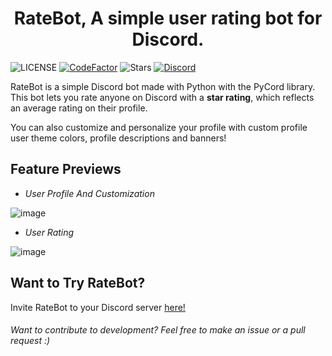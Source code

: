 <h1 align='center'>RateBot, A simple user rating bot for Discord.</h1>

![LICENSE](https://img.shields.io/github/license/PyBotDevs/ratebot)
[![CodeFactor](https://www.codefactor.io/repository/github/pybotdevs/ratebot/badge)](https://www.codefactor.io/repository/github/pybotdevs/ratebot)
![Stars](https://img.shields.io/github/stars/PyBotDevs/ratebot)
[![Discord](https://img.shields.io/discord/880409977074888714?color=%235865F2&label=Discord&logo=discord&logoColor=%23FFFFFF)](https://discord.gg/b5pz8T6Yjr)

RateBot is a simple Discord bot made with Python with the PyCord library. This bot lets you rate anyone on Discord with a **star rating**, which reflects an average rating on their profile.

You can also customize and personalize your profile with custom profile user theme colors, profile descriptions and banners!

## Feature Previews
- *User Profile And Customization*

![image](https://github.com/PyBotDevs/ratebot/assets/72265661/a8ed112c-7d63-4ae0-9568-29bc1e7d99bd)

- *User Rating*

![image](https://github.com/PyBotDevs/ratebot/assets/72265661/979c356b-98a4-43d2-adb9-1c05289cbe99)

## Want to Try RateBot?
Invite RateBot to your Discord server [here!](https://discord.com/oauth2/authorize?client_id=1146014159511769168&permissions=274877926400&scope=bot+applications.commands)


<h6>Want to contribute to development? Feel free to make an issue or a pull request :)</h6>
